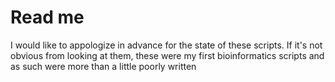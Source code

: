 # Read me

I would like to appologize in advance for the state of these scripts. If it's not obvious from looking at them, these were my first bioinformatics scripts and as such were more than a little poorly written 

